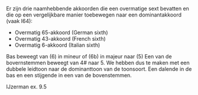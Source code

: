 Er zijn drie naamhebbende akkoorden die een overmatige sext bevatten en die op een vergelijkbare manier toebewegen naar een dominantakkoord (vaak I64):
- Overmatig 65-akkoord (German sixth)
- Overmatig 43-akkoord (French sixth)
- Overmatig 6-akkoord (Italian sixth)

Bas beweegt van (6) in mineur of (6b) in majeur naar (5)
Een van de bovernstemmen beweegt van 4# naar 5.
We hebben dus te maken met een dubbele leidtoon naar de dominanttoon van de toonsoort.
Een dalende in de bas en een stijgende in een van de bovenstemmen.

IJzerman ex. 9.5

